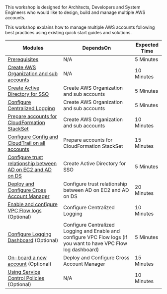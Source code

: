 This workshop is designed for Architects, Developers and System Engineers who would like to design, build and manage multiple AWS accounts.

This workshop explains how to manage multiple AWS accounts following best practices using existing quick start guides and solutions.

Modules|DependsOn|Expected Time
-------|---------|-------------
[Prerequisites](docs/prerequisites.md)|N/A|5 Minutes
[Create AWS Organization and sub accounts](docs/create-orgs.md)|N/A|10 Minutes
[Create Active Directory for SSO](docs/lz-ad-sso.md)|Create AWS Organization and sub accounts|5 Minutes
[Configure Centralized Logging](docs/centralized-logging.md)|Create AWS Organization and sub accounts|5 Minutes
[Prepare accounts for CloudFormation StackSet](docs/cfn-stackset-prepare.md)|Create AWS Organization and sub accounts|10 Minutes
[Configure Config and CloudTrail on all accounts](docs/security-baseline.md)|Prepare accounts for CloudFormation StackSet|15 Minutes
[Configure trust relationship between AD on EC2 and AD on DS](docs/configure-trust-relationship.md)|Create Active Directory for SSO|5 Minutes
[Deploy and Configure Cross Account Manager](docs/cross-account-manager.md)|Configure trust relationship between AD on EC2 and AD on DS|20 Minutes
[Enable and configure VPC Flow logs](docs/configure-vpc-flow-logs.md) (Optional)|Configure Centralized Logging|10 Minutes
[Configure Logging Dashboard](docs/configure-logging-dashboard.md) (Optional)|Configure Centralized Logging and Enable and configure VPC Flow logs (if you want to have VPC Flow log dashboard)|5 Minutes
[On-board a new account](docs/on-board-new-account.md) (Optional)|Deploy and Configure Cross Account Manager|15 Minutes
[Using Service Control Policies](docs/apply-scp-ou.md) (Optional)|N/A|10 Minutes  
